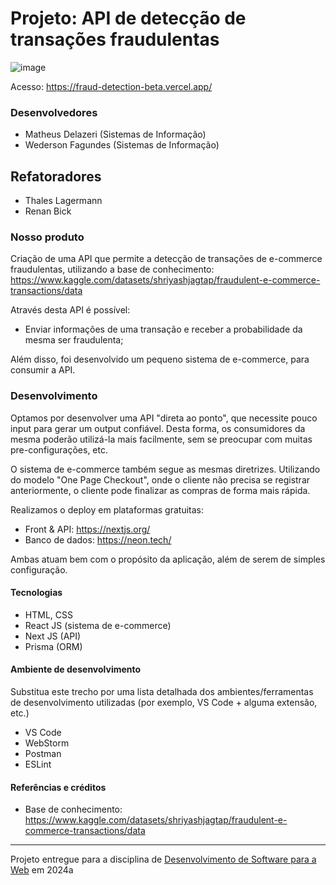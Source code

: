 # Projeto: API de detecção de transações fraudulentas

![image](https://github.com/matheus-delazeri/fraud-detection/assets/55641441/cb46effc-7a01-4e3f-8bf3-8c65df3e8b2b)


Acesso: https://fraud-detection-beta.vercel.app/


### Desenvolvedores
- Matheus Delazeri (Sistemas de Informação)
- Wederson Fagundes (Sistemas de Informação)

## Refatoradores
- Thales Lagermann
- Renan Bick
  
### Nosso produto

Criação de uma API que permite a detecção de transações de e-commerce fraudulentas, utilizando a base de conhecimento: https://www.kaggle.com/datasets/shriyashjagtap/fraudulent-e-commerce-transactions/data

Através desta API é possível:
- Enviar informações de uma transação e receber a probabilidade da mesma ser fraudulenta;

Além disso, foi desenvolvido um pequeno sistema de e-commerce, para consumir a API.

### Desenvolvimento

Optamos por desenvolver uma API "direta ao ponto", que necessite pouco input para gerar um output confiável. Desta forma, os consumidores da mesma poderão utilizá-la mais facilmente, sem se preocupar com muitas pre-configurações, etc.

O sistema de e-commerce também segue as mesmas diretrizes. Utilizando do modelo "One Page Checkout", onde o cliente não precisa se registrar anteriormente, o cliente pode finalizar as compras de forma mais rápida.

Realizamos o deploy em plataformas gratuitas:
- Front & API: https://nextjs.org/
- Banco de dados: https://neon.tech/

Ambas atuam bem com o propósito da aplicação, além de serem de simples configuração.

#### Tecnologias

- HTML, CSS
- React JS (sistema de e-commerce)
- Next JS (API)
- Prisma (ORM)

#### Ambiente de desenvolvimento

Substitua este trecho por uma lista detalhada dos ambientes/ferramentas de desenvolvimento utilizadas (por exemplo, VS Code + alguma extensão, etc.)
- VS Code
- WebStorm
- Postman
- ESLint

#### Referências e créditos

- Base de conhecimento: https://www.kaggle.com/datasets/shriyashjagtap/fraudulent-e-commerce-transactions/data


---
Projeto entregue para a disciplina de [Desenvolvimento de Software para a Web](http://github.com/andreainfufsm/elc1090-2024a) em 2024a
